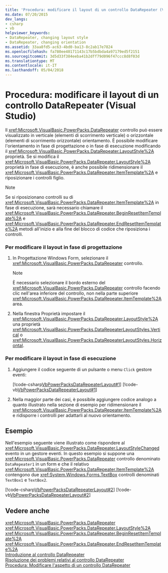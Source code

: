 ```yaml
---
title: 'Procedura: modificare il layout di un controllo DataRepeater (Visual Studio)'
ms.date: 07/20/2015
dev_langs:
- csharp
- vb
helpviewer_keywords:
- DataRepeater, changing layout style
- DataRepeater, changing orientation
ms.assetid: 33aa8fd5-ac63-4bd0-ba13-8c2ab17e7824
ms.openlocfilehash: fa780ee40171143c17b5bdbda4a97179ed5f2151
ms.sourcegitcommit: 3d5d33f384eeba41b2dff79d096f47ccc8d8f03d
ms.translationtype: MT
ms.contentlocale: it-IT
ms.lasthandoff: 05/04/2018
---
```

# <a name="how-to-change-the-layout-of-a-datarepeater-control-visual-studio"></a>Procedura: modificare il layout di un controllo DataRepeater (Visual Studio)
Il <xref:Microsoft.VisualBasic.PowerPacks.DataRepeater> controllo può essere visualizzato in verticale (elementi di scorrimento verticale) o orizzontale (elementi di scorrimento orizzontale) orientamento. È possibile modificare l'orientamento in fase di progettazione o in fase di esecuzione modificando il <xref:Microsoft.VisualBasic.PowerPacks.DataRepeater.LayoutStyle%2A> proprietà. Se si modifica il <xref:Microsoft.VisualBasic.PowerPacks.DataRepeater.LayoutStyle%2A> proprietà in fase di esecuzione, è anche possibile ridimensionare il <xref:Microsoft.VisualBasic.PowerPacks.DataRepeater.ItemTemplate%2A> e riposizionare i controlli figlio.  
  
> [!NOTE]
>  Se si riposizionano controlli su di <xref:Microsoft.VisualBasic.PowerPacks.DataRepeater.ItemTemplate%2A> in fase di esecuzione, sarà necessario chiamare il <xref:Microsoft.VisualBasic.PowerPacks.DataRepeater.BeginResetItemTemplate%2A> e <xref:Microsoft.VisualBasic.PowerPacks.DataRepeater.EndResetItemTemplate%2A> metodi all'inizio e alla fine del blocco di codice che riposiziona i controlli.  
  
### <a name="to-change-the-layout-at-design-time"></a>Per modificare il layout in fase di progettazione  
  
1.  In Progettazione Windows Form, selezionare il <xref:Microsoft.VisualBasic.PowerPacks.DataRepeater> controllo.  
  
    > [!NOTE]
    >  È necessario selezionare il bordo esterno del <xref:Microsoft.VisualBasic.PowerPacks.DataRepeater> controllo facendo clic nell'area inferiore del controllo, non nella parte superiore <xref:Microsoft.VisualBasic.PowerPacks.DataRepeater.ItemTemplate%2A> area.  
  
2.  Nella finestra Proprietà impostare il <xref:Microsoft.VisualBasic.PowerPacks.DataRepeater.LayoutStyle%2A> una proprietà <xref:Microsoft.VisualBasic.PowerPacks.DataRepeaterLayoutStyles.Vertical> o <xref:Microsoft.VisualBasic.PowerPacks.DataRepeaterLayoutStyles.Horizontal>.  
  
### <a name="to-change-the-layout-at-run-time"></a>Per modificare il layout in fase di esecuzione  
  
1.  Aggiungere il codice seguente di un pulsante o menu `Click` gestore eventi:  
  
     [!code-csharp[VbPowerPacksDataRepeaterLayout#1](../../../visual-basic/developing-apps/windows-forms/codesnippet/CSharp/how-to-change-the-layout-of-a-datarepeater-control-visual-studio_1.cs)]
     [!code-vb[VbPowerPacksDataRepeaterLayout#1](../../../visual-basic/developing-apps/windows-forms/codesnippet/VisualBasic/how-to-change-the-layout-of-a-datarepeater-control-visual-studio_1.vb)]  
  
2.  Nella maggior parte dei casi, è possibile aggiungere codice analogo a quanto illustrato nella sezione di esempio per ridimensionare il <xref:Microsoft.VisualBasic.PowerPacks.DataRepeater.ItemTemplate%2A> e ridisporre i controlli per adattarli al nuovo orientamento.  
  
## <a name="example"></a>Esempio  
 Nell'esempio seguente viene illustrato come rispondere al <xref:Microsoft.VisualBasic.PowerPacks.DataRepeater.LayoutStyleChanged> evento in un gestore eventi. In questo esempio si suppone una <xref:Microsoft.VisualBasic.PowerPacks.DataRepeater> controllo denominato `DataRepeater1` in un form e che il relativo <xref:Microsoft.VisualBasic.PowerPacks.DataRepeater.ItemTemplate%2A> contengono due <xref:System.Windows.Forms.TextBox> controlli denominati `TextBox1` e `TextBox2`.  
  
 [!code-csharp[VbPowerPacksDataRepeaterLayout#2](../../../visual-basic/developing-apps/windows-forms/codesnippet/CSharp/how-to-change-the-layout-of-a-datarepeater-control-visual-studio_2.cs)]
 [!code-vb[VbPowerPacksDataRepeaterLayout#2](../../../visual-basic/developing-apps/windows-forms/codesnippet/VisualBasic/how-to-change-the-layout-of-a-datarepeater-control-visual-studio_2.vb)]  
  
## <a name="see-also"></a>Vedere anche  
 <xref:Microsoft.VisualBasic.PowerPacks.DataRepeater>  
 <xref:Microsoft.VisualBasic.PowerPacks.DataRepeater.LayoutStyle%2A>  
 <xref:Microsoft.VisualBasic.PowerPacks.DataRepeater.BeginResetItemTemplate%2A>  
 <xref:Microsoft.VisualBasic.PowerPacks.DataRepeater.EndResetItemTemplate%2A>  
 [Introduzione al controllo DataRepeater](../../../visual-basic/developing-apps/windows-forms/introduction-to-the-datarepeater-control-visual-studio.md)  
 [Risoluzione dei problemi relativi al controllo DataRepeater](../../../visual-basic/developing-apps/windows-forms/troubleshooting-the-datarepeater-control-visual-studio.md)  
 [Procedura: Modificare l'aspetto di un controllo DataRepeater](../../../visual-basic/developing-apps/windows-forms/how-to-change-the-appearance-of-a-datarepeater-control-visual-studio.md)
